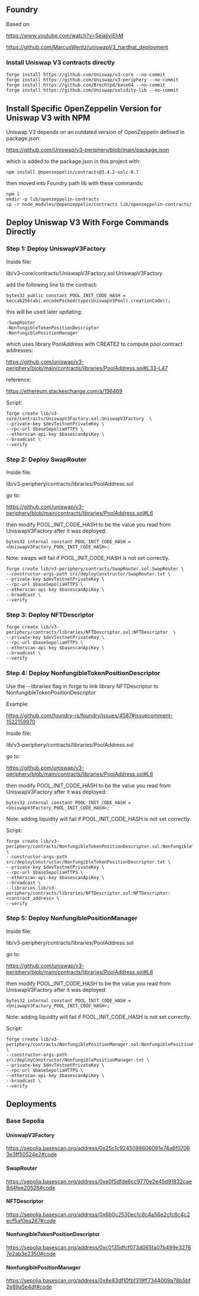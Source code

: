 ## Foundry

Based on:

https://www.youtube.com/watch?v=SeiaiiviEhM

https://github.com/MarcusWentz/uniswapV3_hardhat_deployment


### Install Uniswap V3 contracts directly

```shell
forge install https://github.com/Uniswap/v3-core --no-commit
forge install https://github.com/Uniswap/v3-periphery --no-commit
forge install https://github.com/Brechtpd/base64 --no-commit
forge install https://github.com/Uniswap/solidity-lib --no-commit
```

## Install Specific OpenZeppelin Version for Uniswap V3 with NPM

Uniswap V3 depends on an outdated version of OpenZeppelin defined in package.json:

https://github.com/Uniswap/v3-periphery/blob/main/package.json

which is added to the package.json in this project with:

```shell
npm install @openzeppelin/contracts@3.4.2-solc-0.7
```

then moved into Foundry path lib with these commands:

```shell
npm i
mkdir -p lib/openzeppelin-contracts
cp -r node_modules/@openzeppelin/contracts lib/openzeppelin-contracts/
```

## Deploy Uniswap V3 With Forge Commands Directly 

### Step 1: Deploy UniswapV3Factory 

Inside file:

lib/v3-core/contracts/UniswapV3Factory.sol:UniswapV3Factory

add the following line to the contract:

```solidity
bytes32 public constant POOL_INIT_CODE_HASH = keccak256(abi.encodePacked(type(UniswapV3Pool).creationCode));
```

this will be used later updating: 
```
-SwapRouter 
-NonfungibleTokenPositionDescriptor
-NonfungiblePositionManager
```
which uses library PoolAddress with CREATE2 to compute pool contract addresses:

https://github.com/uniswap/v3-periphery/blob/main/contracts/libraries/PoolAddress.sol#L33-L47

reference: 

https://ethereum.stackexchange.com/a/156409

Script:

```shell
forge create lib/v3-core/contracts/UniswapV3Factory.sol:UniswapV3Factory  \
--private-key $devTestnetPrivateKey \
--rpc-url $baseSepoliaHTTPS \
--etherscan-api-key $basescanApiKey \
--broadcast \
--verify 
```

### Step 2: Deploy SwapRouter 

Inside file:

lib/v3-periphery/contracts/libraries/PoolAddress.sol

go to:

https://github.com/uniswap/v3-periphery/blob/main/contracts/libraries/PoolAddress.sol#L6

then modify POOL_INIT_CODE_HASH to be the value you read from UniswapV3Factory after it was deployed:

```solidity
bytes32 internal constant POOL_INIT_CODE_HASH =  <UniswapV3Factory_POOL_INIT_CODE_HASH>;
```

Note: swaps will fail if POOL_INIT_CODE_HASH is not set correctly.

```shell
forge create lib/v3-periphery/contracts/SwapRouter.sol:SwapRouter \
--constructor-args-path src/deployConstructor/SwapRouter.txt \
--private-key $devTestnetPrivateKey \
--rpc-url $baseSepoliaHTTPS \
--etherscan-api-key $basescanApiKey \
--broadcast \
--verify 
```

### Step 3: Deploy NFTDescriptor

```shell
forge create lib/v3-periphery/contracts/libraries/NFTDescriptor.sol:NFTDescriptor  \
--private-key $devTestnetPrivateKey \
--rpc-url $baseSepoliaHTTPS \
--etherscan-api-key $basescanApiKey \
--broadcast \
--verify 
```

### Step 4: Deploy NonfungibleTokenPositionDescriptor

Use the --libraries flag in forge to link library NFTDescriptor to NonfungibleTokenPositionDescriptor

Example:

https://github.com/foundry-rs/foundry/issues/4587#issuecomment-1522159970

Inside file:

lib/v3-periphery/contracts/libraries/PoolAddress.sol

go to:

https://github.com/uniswap/v3-periphery/blob/main/contracts/libraries/PoolAddress.sol#L6

then modify POOL_INIT_CODE_HASH to be the value you read from UniswapV3Factory after it was deployed:

```solidity
bytes32 internal constant POOL_INIT_CODE_HASH =  <UniswapV3Factory_POOL_INIT_CODE_HASH>;
```

Note: adding liquidity will fail if POOL_INIT_CODE_HASH is not set correctly.

Script:

```shell
forge create lib/v3-periphery/contracts/NonfungibleTokenPositionDescriptor.sol:NonfungibleTokenPositionDescriptor  \
--constructor-args-path src/deployConstructor/NonfungibleTokenPositionDescriptor.txt \
--private-key $devTestnetPrivateKey \
--rpc-url $baseSepoliaHTTPS \
--etherscan-api-key $basescanApiKey \
--broadcast \
--libraries lib/v3-periphery/contracts/libraries/NFTDescriptor.sol:NFTDescriptor:<contract_address> \
--verify 
```

### Step 5: Deploy NonfungiblePositionManager

Inside file:

lib/v3-periphery/contracts/libraries/PoolAddress.sol

go to:

https://github.com/uniswap/v3-periphery/blob/main/contracts/libraries/PoolAddress.sol#L6

then modify POOL_INIT_CODE_HASH to be the value you read from UniswapV3Factory after it was deployed:

```solidity
bytes32 internal constant POOL_INIT_CODE_HASH =  <UniswapV3Factory_POOL_INIT_CODE_HASH>;
```

Note: adding liquidity will fail if POOL_INIT_CODE_HASH is not set correctly.

Script:

```shell
forge create lib/v3-periphery/contracts/NonfungiblePositionManager.sol:NonfungiblePositionManager  \
--constructor-args-path src/deployConstructor/NonfungiblePositionManager.txt \
--private-key $devTestnetPrivateKey \
--rpc-url $baseSepoliaHTTPS \
--etherscan-api-key $basescanApiKey \
--broadcast \
--verify 
```

## Deployments 

### Base Sepolia

#### UniswapV3Factory

https://sepolia.basescan.org/address/0x25c1c9245098606091e74a6f07063e3ff50524e2#code

#### SwapRouter

https://sepolia.basescan.org/address/0xe0f5dfde6cc9770e2e45d91832cae8d4fee20526#code

#### NFTDescriptor

https://sepolia.basescan.org/address/0x6b0c2530ec1c8c4a56e2cfc6c4c2ecf5af0ea267#code

#### NonfungibleTokenPositionDescriptor

https://sepolia.basescan.org/address/0xc0135dfcf073d065fa07b499e32767e2ab3e2350#code

#### NonfungiblePositionManager

https://sepolia.basescan.org/address/0x8e83df10fbf319ff7344009a78b5bf2e89a5e4df#code 

